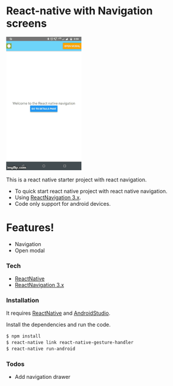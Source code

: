 # React-native with Navigation screens

![Demo](data/demo.gif)

This is a react native starter project with react navigation.
  - To quick start react native project with react native navigation.
  - Using [ReactNavigation 3.x].
  - Code only support for android devices.

# Features!

  - Navigation
  - Open modal

### Tech


* [ReactNative] 
* [ReactNavigation 3.x] 

### Installation

It requires [ReactNative] and [AndroidStudio].

Install the dependencies and run the code.

```sh
$ npm install
$ react-native link react-native-gesture-handler
$ react-native run-android
```

### Todos
 - Add navigation drawer


   [ReactNative]: <https://facebook.github.io/react-native/>
   [ReactNavigation 3.x]: <https://reactnavigation.org/docs/en/getting-started.html>
   [AndroidStudio]: <https://developer.android.com/studio/index.html>